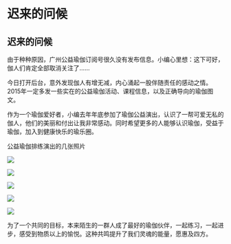 # 迟来的问候


## **迟来的问候**

由于种种原因，广州公益瑜伽订阅号很久没有发布信息。小编心里想：这下可好，伽人们肯定全部取消关注了……

今日打开后台，意外发现伽人有增无减，内心涌起一股伴随责任的感动之情。2015年一定多发一些实在的公益瑜伽活动、课程信息，以及正确导向的瑜伽图文。

作为一个瑜伽爱好者，小编去年年底参加了瑜伽公益演出，认识了一帮可爱无私的伽人，他们的美丽和付出让我非常感动。同时希望更多的人能够认识瑜伽，受益于瑜伽，加入到健康快乐的瑜乐圈。

公益瑜伽排练演出的几张照片

![](https://oss.sssmoe.com/wp-content/uploads202406062158313.jpg)

![](https://oss.sssmoe.com/wp-content/uploads202406062158314.jpg)

![](https://oss.sssmoe.com/wp-content/uploads202406062158315.jpg)

![](https://oss.sssmoe.com/wp-content/uploads202406062158316.jpg)

![](https://oss.sssmoe.com/wp-content/uploads202406062158317.jpg)


为了一个共同的目标，本来陌生的一群人成了最好的瑜伽伙伴，一起练习，一起进步，感受到物质以上的愉悦。这种共鸣提升了我们灵魂的能量，愿惠及四方。
